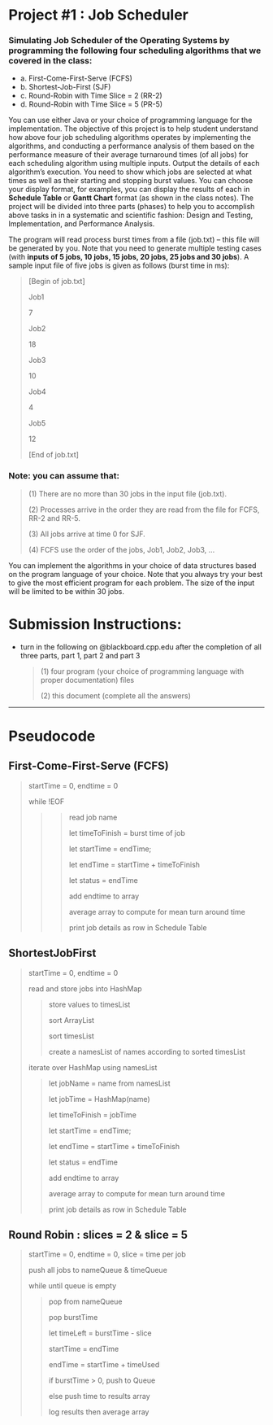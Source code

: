 # Project #1 : Job Scheduler

### Simulating Job Scheduler of the Operating Systems by programming the following four scheduling algorithms that we covered in the class:

- a. First-Come-First-Serve (FCFS)
- b. Shortest-Job-First (SJF)
- c. Round-Robin with Time Slice = 2 (RR-2)
- d. Round-Robin with Time Slice = 5 (PR-5)

You can use either Java or your choice of programming language for the implementation. The objective of this project is to help student understand how above four job scheduling algorithms operates by implementing the algorithms, and conducting a performance analysis of them based on the performance measure of their average turnaround times (of all jobs) for each scheduling algorithm using multiple inputs. Output the details of each algorithm’s execution. You need to show which jobs are selected at what times as well as their starting and stopping burst values. You can choose your display format, for examples, you can display the results of each in **Schedule Table** or **Gantt Chart** format (as shown in the class notes). The project will be divided into three parts (phases) to help you to accomplish above tasks in in a systematic and scientific fashion: Design and Testing, Implementation, and Performance Analysis.

The program will read process burst times from a file (job.txt) – this file will be generated by you. Note that you need to generate multiple testing cases (with **inputs of 5 jobs, 10 jobs, 15 jobs, 20 jobs, 25 jobs and 30 jobs**). A sample input file of five jobs is given as follows (burst time in ms):

> [Begin of job.txt]
>
> Job1
>
> 7
>
> Job2
>
> 18
>
> Job3
>
> 10
>
> Job4
>
> 4
>
> Job5
>
> 12
>
> [End of job.txt]

### Note: you can assume that:

> (1) There are no more than 30 jobs in the input file (job.txt).
>
> (2) Processes arrive in the order they are read from the file for FCFS, RR-2 and RR-5.
>
> (3) All jobs arrive at time 0 for SJF.
>
> (4) FCFS use the order of the jobs, Job1, Job2, Job3, …

You can implement the algorithms in your choice of data structures based on the program language of your choice. Note that you always try your best to give the most efficient program for each problem. The size of the input will be limited to be within 30 jobs.

# Submission Instructions:

- turn in the following on @blackboard.cpp.edu after the completion of all three parts, part 1, part 2 and part 3
  > (1) four program (your choice of programming language with proper documentation) files
  >
  > (2) this document (complete all the answers)

---

# Pseudocode

## First-Come-First-Serve (FCFS)

> startTime = 0, endtime = 0
>
> while !EOF
>
> > > read job name
> > >
> > > let timeToFinish = burst time of job
> > >
> > > let startTime = endTime;
> > >
> > > let endTime = startTime + timeToFinish
> > >
> > > let status = endTime
> > >
> > > add endtime to array
> > >
> > > average array to compute for mean turn around time
> > >
> > > print job details as row in Schedule Table

## ShortestJobFirst

> startTime = 0, endtime = 0
>
> read and store jobs into HashMap
>
> > store values to timesList
> >
> > sort ArrayList
> > 
> > sort timesList
> > 
> > create a namesList of names according to sorted timesList
>
> iterate over HashMap using namesList
>
> > let jobName = name from namesList
> >
> > let jobTime = HashMap(name)
> >
> > let timeToFinish = jobTime
> >
> > let startTime = endTime;
> >
> > let endTime = startTime + timeToFinish
> >
> > let status = endTime
> >
> > add endtime to array
> > 
> > average array to compute for mean turn around time
> >
> > print job details as row in Schedule Table

## Round Robin : slices = 2 & slice = 5

> startTime = 0, endtime = 0, slice = time per job
>
> push all jobs to nameQueue & timeQueue
>
> while until queue is empty
>
> > pop from nameQueue
> >
> > pop burstTime
> >
> > let timeLeft = burstTime - slice
> >
> > startTime = endTime
> >
> > endTime = startTime + timeUsed
> >
> > if burstTime > 0, push to Queue
> >
> > else push time to results array
> >
> > log results then average array
